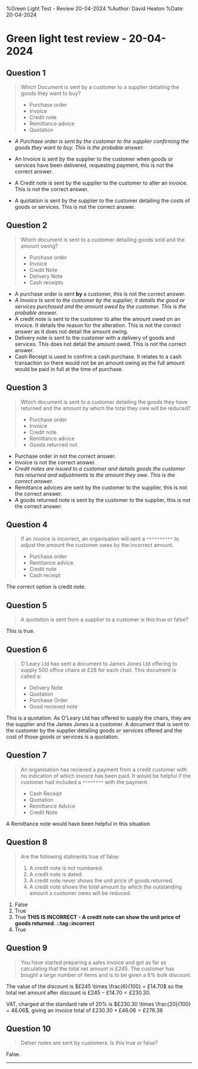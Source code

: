 %Green Light Test - Review 20-04-2024
%Author: David Heaton
%Date: 20-04-2024

# Green light test review - 20-04-2024

## Question 1

>Which Document is sent by a customer to a supplier detailing the goods they want to buy?    
> - Purchase order
> - Invoice
> - Credit note
> - Remittance advice
> - Quotation 

- _A Purchase order is sent by the customer to the supplier confirming the goods they want to buy. This is the probable answer._

- An Invoice is sent by the supplier to the customer when goods or services have been delivered, requesting payment, this is not the correct answer.  

- A Credit note is sent by the supplier to the customer to alter an invoice. This is not the correct answer.  

- A quotation is sent by the supplier to the customer detailing the costs of goods or services. This is not the correct answer.

## Question 2

>Which document is sent to a customer detailing goods sold and the amount owing?
>- Purchase order
>- Invoice
>- Credit Note
>- Delivery Note
>- Cash receipts

- A purchase order is sent **by** a customer, this is not the correct answer.  
- _A Invoice Is sent to the customer by the supplier, it details the good or services purchased and the amount owed by the customer. This is the probable answer._
- A credit note is sent to the customer to alter the amount owed on an invoice. It details the reason for the alteration. This is not the correct answer as it does not detail the amount owing.
- Delivery note is sent to the customer with a delivery of goods and services. This does not detail the amount owed. This is not the correct answer.
- Cash Receipt is used to confirm a cash purchase. It relates to a cash transaction so there would not be an amount owing as the full amount would be paid in full at the time of purchase.

## Question 3

>Which document is sent to a customer detailing the goods they have returned and the amount by which the total they owe will be reduced?
> - Purchase order
> - Invoice
> - Credit note
> - Remittance advice
> - Goods returned not

- Purchase order in not the correct answer.
- Invoice is not the correct answer.
- _Credit notes are issued to a customer and details goods the customer has returned and adjustments to the amount they owe. This is the correct answer._
- Remittance advices are sent by the customer to the supplier, this is not the correct answer.
- A goods returned note is sent by the customer to the supplier, this is not the correct answer.

## Question 4

>If an invoice is incorrect, an organisation will sent a `**********` to adjust the amount the customer owes by the incorrect amount.
> - Purchase order
> - Remttance advice
> - Credit note
> - Cash receipt

The correct option is credit note.  

## Question 5

> A quotation is sent from a supplier to a customer is this true or false?

This is true.  

## Question 6

>O'Leary Ltd has sent a document to James Jones Ltd offering to supply 500 office chairs at £28 for each chair. This document is called a:
> - Delivery Note
> - Quotation
> - Purchase Order
> - Good recieved note

This is a quotation. As O'Leary Ltd has offered to supply the chairs, they are the supplier and the James Jones is a customer. A document that is sent to the customer by the supplier detailing goods or services offered and the cost of those goods or services is a quotation.

## Question 7

>An organisation has recieved a payment from a credit customer with no indication of which invoice has been paid. It would be helpful if the customer had included a `********` with the payment.
> - Cash Receipt
> - Quotation
> - Remittance Advice
> - Credit Note

A Remittance note would have been helpful in this situation

## Question 8

> Are the following statments true of false: 
> 1. A credit note is not numbered.
> 1. A credit note is dated.
> 1. A credit note never shows the unit price of goods returned.
> 1. A credit note shows the total amount by which the outstanding amount a customer owes will be reduced.

1. False
1. True
1. True **THIS IS INCORRECT - A credit note can show the unit price of goods returned. ::tag::incorrect**
1. True

## Question 9

> You have started preparing a sales invoice and got as far as calculating that the total net amount is £245. The customer has bought a large number of items and is to be given a 6% bulk discount.

The value of the discount is $£245 \times \frac{6}{100} = £14.70$ so the total net amount after discount is $£245 - £14.70 = £230.30$.

VAT, charged at the standard rate of 20% is $£230.30 \times \frac{20}{100} = 46.06$, giving an invoice total of $£230.30 + £46.06 = £276.36$

## Question 10

> Delver notes are sent by customers. Is this true or false?

False.  

---
